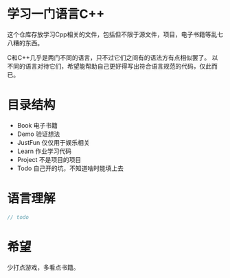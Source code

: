 
# 学习一门语言C++

这个仓库存放学习Cpp相关的文件，包括但不限于源文件，项目，电子书籍等乱七八糟的东西。

C和C++几乎是两门不同的语言，只不过它们之间有的语法方有点相似罢了。
以不同的语言对待它们，希望能帮助自己更好得写出符合语言规范的代码，仅此而已。

# 目录结构

 - Book 电子书籍
 - Demo 验证想法
 - JustFun 仅仅用于娱乐相关
 - Learn 作业学习代码
 - Project 不是项目的项目
 - Todo 自己开的坑，不知道啥时能填上去

# 语言理解

```C
// todo 
```

# 希望

少打点游戏，多看点书籍。

